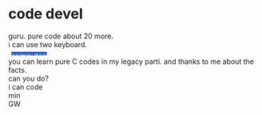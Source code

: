 # code devel
guru.
pure code about 20 more.<br>
i can use two keyboard.<br>
<img src="prime.png"><br>
you can learn pure C codes in my legacy parti. and thanks to me about the facts.<br>
can you do?<br>
i can code<br>
min<br>
GW<br>
